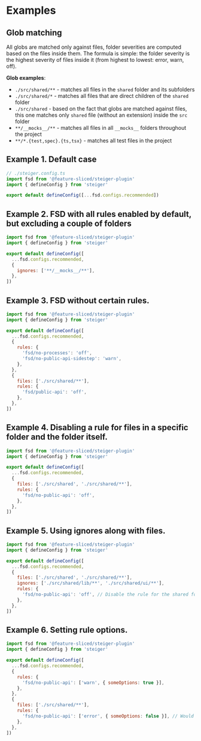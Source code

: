 # Examples

## Glob matching

All globs are matched only against files, folder severities are computed based on the files inside them. The formula is simple: the folder severity is the highest severity of files inside it (from highest to lowest: error, warn, off).

**Glob examples**:

- `./src/shared/**` - matches all files in the `shared` folder and its subfolders
- `./src/shared/*` - matches all files that are direct children of the `shared` folder
- `./src/shared` - based on the fact that globs are matched against files, this one matches only `shared` file (without an extension) inside the `src` folder
- `**/__mocks__/**` - matches all files in all `__mocks__` folders throughout the project
- `**/*.{test,spec}.{ts,tsx}` - matches all test files in the project

## Example 1. Default case

```javascript
// ./steiger.config.ts
import fsd from '@feature-sliced/steiger-plugin'
import { defineConfig } from 'steiger'

export default defineConfig([...fsd.configs.recommended])
```

## Example 2. FSD with all rules enabled by default, but excluding a couple of folders

```javascript
import fsd from '@feature-sliced/steiger-plugin'
import { defineConfig } from 'steiger'

export default defineConfig([
  ...fsd.configs.recommended,
  {
    ignores: ['**/__mocks__/**'],
  },
])
```

## Example 3. FSD without certain rules.

```javascript
import fsd from '@feature-sliced/steiger-plugin'
import { defineConfig } from 'steiger'

export default defineConfig([
  ...fsd.configs.recommended,
  {
    rules: {
      'fsd/no-processes': 'off',
      'fsd/no-public-api-sidestep': 'warn',
    },
  },
  {
    files: ['./src/shared/**'],
    rules: {
      'fsd/public-api': 'off',
    },
  },
])
```

## Example 4. Disabling a rule for files in a specific folder and the folder itself.

```javascript
import fsd from '@feature-sliced/steiger-plugin'
import { defineConfig } from 'steiger'

export default defineConfig([
  ...fsd.configs.recommended,
  {
    files: ['./src/shared', './src/shared/**'],
    rules: {
      'fsd/no-public-api': 'off',
    },
  },
])
```

## Example 5. Using ignores along with files.

```javascript
import fsd from '@feature-sliced/steiger-plugin'
import { defineConfig } from 'steiger'

export default defineConfig([
  ...fsd.configs.recommended,
  {
    files: ['./src/shared', './src/shared/**'],
    ignores: ['./src/shared/lib/**', './src/shared/ui/**'],
    rules: {
      'fsd/no-public-api': 'off', // Disable the rule for the shared folder, but not for the lib and ui folders
    },
  },
])
```

## Example 6. Setting rule options.

```javascript
import fsd from '@feature-sliced/steiger-plugin'
import { defineConfig } from 'steiger'

export default defineConfig([
  ...fsd.configs.recommended,
  {
    rules: {
      'fsd/no-public-api': ['warn', { someOptions: true }],
    },
  },
  {
    files: ['./src/shared/**'],
    rules: {
      'fsd/no-public-api': ['error', { someOptions: false }], // Would throw an error as you can't override the options
    },
  },
])
```
